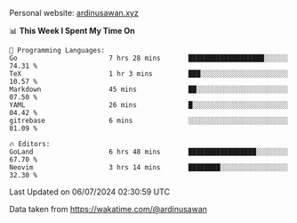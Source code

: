 Personal website: [ardinusawan.xyz](https://ardinusawan.xyz)

<!--START_SECTION:waka-->
📊 **This Week I Spent My Time On** 

```text
💬 Programming Languages: 
Go                       7 hrs 28 mins       ███████████████████░░░░░░   74.31 % 
TeX                      1 hr 3 mins         ███░░░░░░░░░░░░░░░░░░░░░░   10.57 % 
Markdown                 45 mins             ██░░░░░░░░░░░░░░░░░░░░░░░   07.50 % 
YAML                     26 mins             █░░░░░░░░░░░░░░░░░░░░░░░░   04.42 % 
gitrebase                6 mins              ░░░░░░░░░░░░░░░░░░░░░░░░░   01.09 % 

🔥 Editors: 
GoLand                   6 hrs 48 mins       █████████████████░░░░░░░░   67.70 % 
Neovim                   3 hrs 14 mins       ████████░░░░░░░░░░░░░░░░░   32.30 % 
```


 Last Updated on 06/07/2024 02:30:59 UTC
<!--END_SECTION:waka-->
Data taken from https://wakatime.com/@ardinusawan
